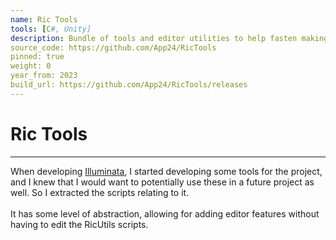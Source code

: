 ```yaml
---
name: Ric Tools
tools: [C#, Unity]
description: Bundle of tools and editor utilities to help fasten making unity editor tools.
source_code: https://github.com/App24/RicTools
pinned: true
weight: 0
year_from: 2023
build_url: https://github.com/App24/RicTools/releases
---
```


# Ric Tools

---

When developing [Illuminata](/projects/Illuminata), I started developing some tools for the project, and I knew that I would want to potentially use these in a future project as well. So I extracted the scripts relating to it.<br><br>
It has some level of abstraction, allowing for adding editor features without having to edit the RicUtils scripts.


<!-- [Source Code](https://github.com/App24/RicTools) -->